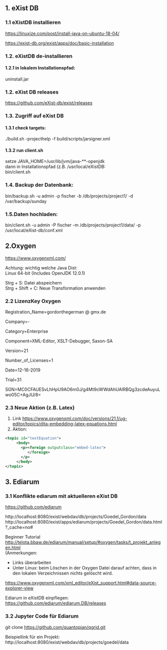 ## 1. eXist DB   
### 1.1 eXistDB installieren

https://linuxize.com/post/install-java-on-ubuntu-18-04/

https://exist-db.org/exist/apps/doc/basic-installation

### 1.2. eXistDB de-installieren
#### 1.2.1 in lokalem Installationspfad:   
uninstall.jar   


### 1.2. eXist DB releases
https://github.com/eXist-db/exist/releases

### 1.3. Zugriff auf eXist DB
#### 1.3.1 check targets:
./build.sh -projecthelp -f build/scripts/jarsigner.xml 

#### 1.3.2 run client.sh
setze JAVA_HOME=/usr/lib/jvm/java-\*\*-openjdk    
dann in Installationspfad (z.B. /usr/local/eXistDB:   
bin/client.sh   

### 1.4. Backup der Datenbank:     
bin/backup.sh -u admin -p fischer -b /db/projects/project1/ -d /var/backup/sunday   

### 1.5.Daten hochladen:   
bin/client.sh -u admin -P fischer -m /db/projects/project1/data/ -p /usr/local/eXist-db/conf.xml    


## 2.Oxygen   
https://www.oxygenxml.com/    

Achtung: wichtig welche Java Dist:           
Linux 64-bit (Includes OpenJDK 12.0.1)       

Strg + S: Datei abspeichern   
Strg + Shift + C: Neue Transformation anwenden

### 2.2 LizenzKey Oxygen    
Registration_Name=gordonthegerman @ gmx.de

Company=-

Category=Enterprise

Component=XML-Editor, XSLT-Debugger, Saxon-SA

Version=21

Number_of_Licenses=1

Date=12-16-2019

Trial=31

SGN=MC0CFAUESvLhHpU9AO6m0J/g4Mt9cWWdAhUAlRBQg3zcdeAuyuLwo05C+AgJU/8\=

### 2.3 Neue Aktion (z.B. Latex)    

1. Link https://www.oxygenxml.com/doc/versions/21.1/ug-editor/topics/dita-embedding-latex-equations.html    
2. Aktion:    

```xml
<topic id="testEquation">      
     <body>       
       <p><foreign outputclass="embed-latex">   
          </foreign>    
       </p>   
     </body>    
</topic>    
```


## 3. Ediarum    
### 3.1 Konflikte ediarum mit aktuelleren eXist DB 
https://github.com/ediarum

http://localhost:8080/exist/webdav/db/projects/Goedel_Gordon/data   
http://localhost:8080/exist/apps/ediarum/projects/Goedel_Gordon/data.html?_cache=no#    

Beginner Tutorial
http://telota.bbaw.de/ediarum/manual/setup/#oxygen/tasks/t_projekt_anlegen.html   
(Anmerkungen:   
- Links überarbeiten
- Unter Linux: beim Löschen in der Oxygen Datei darauf achten, dass in den lokalen Verzeichnissen nichts gelöscht wird.

https://www.oxygenxml.com/xml_editor/eXist_support.html#data-source-explorer-view

Ediarum in eXistDB einpflegen:          
https://github.com/ediarum/ediarum.DB/releases         

### 3.2 Jupyter Code für Ediarum        
git clone https://github.com/quantopian/qgrid.git      

Beispiellink für ein Projekt:      
http://localhost:8080/exist/webdav/db/projects/goedel/data
